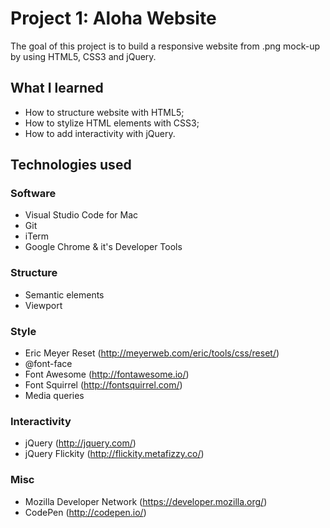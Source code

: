# Project 1: Aloha Website

The goal of this project is to build a responsive website from .png mock-up by using HTML5, CSS3 and jQuery.


## What I learned

- How to structure website with HTML5;
- How to stylize HTML elements with CSS3;
- How to add interactivity with jQuery.


## Technologies used

### Software
- Visual Studio Code for Mac
- Git
- iTerm
- Google Chrome & it's Developer Tools

### Structure
- Semantic elements
- Viewport

### Style
- Eric Meyer Reset (http://meyerweb.com/eric/tools/css/reset/)
- @font-face
- Font Awesome (http://fontawesome.io/)
- Font Squirrel (http://fontsquirrel.com/)
- Media queries

### Interactivity
- jQuery (http://jquery.com/)
- jQuery Flickity (http://flickity.metafizzy.co/)

### Misc
- Mozilla Developer Network (https://developer.mozilla.org/)
- CodePen (http://codepen.io/)